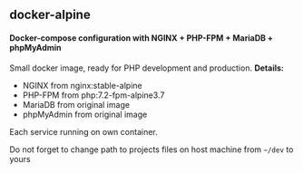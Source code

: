## docker-alpine

#### Docker-compose configuration with NGINX + PHP-FPM + MariaDB + phpMyAdmin
Small docker image, ready for PHP development and production.
**Details:**
- NGINX from nginx:stable-alpine
- PHP-FPM from php:7.2-fpm-alpine3.7
- MariaDB from original image
- phpMyAdmin from original image



Each service running on own container.

Do not forget to change path to projects files on host machine from `~/dev` to yours 
